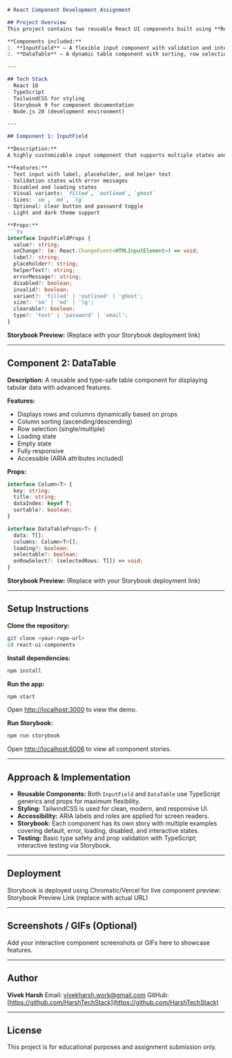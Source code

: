 ````markdown
# React Component Development Assignment

## Project Overview
This project contains two reusable React UI components built using **React**, **TypeScript**, **TailwindCSS**, and **Storybook**. The focus is on creating scalable, accessible, and well-documented components.

**Components included:**
1. **InputField** – A flexible input component with validation and interactive states.  
2. **DataTable** – A dynamic table component with sorting, row selection, loading, and empty states.

---

## Tech Stack
- React 18  
- TypeScript  
- TailwindCSS for styling  
- Storybook 9 for component documentation  
- Node.js 20 (development environment)

---

## Component 1: InputField

**Description:**  
A highly customizable input component that supports multiple states and variants.

**Features:**
- Text input with label, placeholder, and helper text  
- Validation states with error messages  
- Disabled and loading states  
- Visual variants: `filled`, `outlined`, `ghost`  
- Sizes: `sm`, `md`, `lg`  
- Optional: clear button and password toggle  
- Light and dark theme support

**Props:**
```ts
interface InputFieldProps {
  value?: string;
  onChange?: (e: React.ChangeEvent<HTMLInputElement>) => void;
  label?: string;
  placeholder?: string;
  helperText?: string;
  errorMessage?: string;
  disabled?: boolean;
  invalid?: boolean;
  variant?: 'filled' | 'outlined' | 'ghost';
  size?: 'sm' | 'md' | 'lg';
  clearable?: boolean;
  type?: 'text' | 'password' | 'email';
}
````

**Storybook Preview:**
(Replace with your Storybook deployment link)

---

## Component 2: DataTable

**Description:**
A reusable and type-safe table component for displaying tabular data with advanced features.

**Features:**

* Displays rows and columns dynamically based on props
* Column sorting (ascending/descending)
* Row selection (single/multiple)
* Loading state
* Empty state
* Fully responsive
* Accessible (ARIA attributes included)

**Props:**

```ts
interface Column<T> {
  key: string;
  title: string;
  dataIndex: keyof T;
  sortable?: boolean;
}

interface DataTableProps<T> {
  data: T[];
  columns: Column<T>[];
  loading?: boolean;
  selectable?: boolean;
  onRowSelect?: (selectedRows: T[]) => void;
}
```

**Storybook Preview:**
(Replace with your Storybook deployment link)

---

## Setup Instructions

**Clone the repository:**

```bash
git clone <your-repo-url>
cd react-ui-components
```

**Install dependencies:**

```bash
npm install
```

**Run the app:**

```bash
npm start
```

Open [http://localhost:3000](http://localhost:3000) to view the demo.

**Run Storybook:**

```bash
npm run storybook
```

Open [http://localhost:6006](http://localhost:6006) to view all component stories.

---

## Approach & Implementation

* **Reusable Components:** Both `InputField` and `DataTable` use TypeScript generics and props for maximum flexibility.
* **Styling:** TailwindCSS is used for clean, modern, and responsive UI.
* **Accessibility:** ARIA labels and roles are applied for screen readers.
* **Storybook:** Each component has its own story with multiple examples covering default, error, loading, disabled, and interactive states.
* **Testing:** Basic type safety and prop validation with TypeScript; interactive testing via Storybook.

---

## Deployment

Storybook is deployed using Chromatic/Vercel for live component preview:
Storybook Preview Link (replace with actual URL)

---

## Screenshots / GIFs (Optional)

Add your interactive component screenshots or GIFs here to showcase features.

---

## Author

**Vivek Harsh**
Email: [vivekharsh.work@gmail.com](mailto:vivekharsh.work@gmail.com)
GitHub: [https://github.com/HarshTechStack](https://github.com/HarshTechStack)

---

## License

This project is for educational purposes and assignment submission only.
